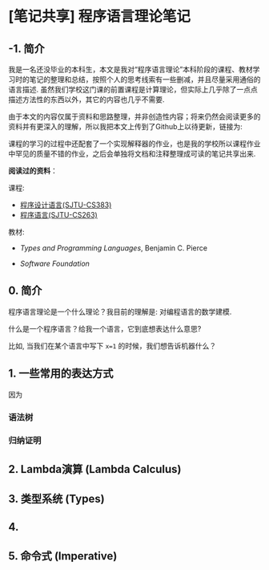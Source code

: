 # [笔记共享] 程序语言理论笔记



## -1. 简介

我是一名还没毕业的本科生，本文是我对“程序语言理论”本科阶段的课程、教材学习时的笔记的整理和总结，按照个人的思考线索有一些删减，并且尽量采用通俗的语言描述. 虽然我们学校这门课的前置课程是计算理论，但实际上几乎除了一点点描述方法性的东西以外，其它的内容也几乎不需要.

由于本文的内容仅属于资料和思路整理，并非创造性内容；将来仍然会阅读更多的资料并有更深入的理解，所以我把本文上传到了Github上以待更新，链接为: []()

课程的学习的过程中还配套了一个实现解释器的作业，也是我的学校所以课程作业中罕见的质量不错的作业，之后会单独将文档和注释整理成可读的笔记共享出来.



**阅读过的资料**：

课程:

-  [程序设计语言(SJTU-CS383)](http://www.cs.sjtu.edu.cn/~kzhu/cs383/)
-  [程序语言(SJTU-CS263)](http://jhc.sjtu.edu.cn/courses/2020/0225/12.html)

教材: 

- *Types and Programming Languages*, Benjamin C. Pierce

- *Software Foundation*



## 0. 简介

程序语言理论是一个什么理论？我目前的理解是: 对编程语言的数学建模. 

什么是一个程序语言？给我一个语言，它到底想表达什么意思? 

比如, 当我们在某个语言中写下 `x=1` 的时候，我们想告诉机器什么？



## 1. 一些常用的表达方式

因为

### 语法树



### 归纳证明



## 2. Lambda演算 (Lambda Calculus)





## 3. 类型系统 (Types)





## 4. 



## 5. 命令式 (Imperative)